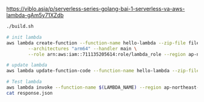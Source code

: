 https://viblo.asia/p/serverless-series-golang-bai-1-serverless-va-aws-lambda-gAm5y71XZdb

```sh
./build.sh

# init lambda
aws lambda create-function --function-name hello-lambda --zip-file fileb://myFunction.zip --runtime provided.al2 \
		--architectures "arm64" --handler main \
		--role arn:aws:iam::711135205614:role/lambda_role --region ap-northeast-1

# update lambda
aws lambda update-function-code --function-name hello-lambda --zip-file fileb://myFunction.zip --region ap-northeast-1

# Test lambda
aws lambda invoke --function-name $(LAMBDA_NAME) --region ap-northeast-1 response.json
cat response.json
```
